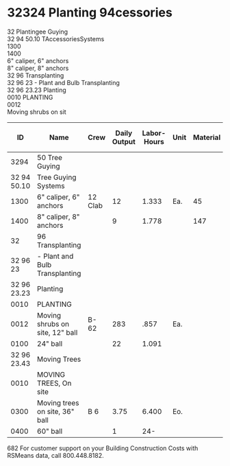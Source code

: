 # 32324 Planting 94cessories

32 Plantingee Guying  
32 94 50.10 TAccessoriesSystems  
1300  
1400  
6" caliper, 6" anchors  
8" caliper, 8" anchors  
32 96 Transplanting  
32 96 23 - Plant and Bulb Transplanting  
32 96 23.23 Planting  
0010 PLANTING  
0012  
Moving shrubs on sit

| ID         | Name                                   | Crew   | Daily Output | Labor-Hours | Unit | Material | Labor | Equipment | Total | Total Incl O&P |
|------------|----------------------------------------|--------|--------------|-------------|------|----------|-------|-----------|-------|----------------|
| 3294       | 50 Tree Guying                        |        |              |             |      |          |       |           |       |                |
| 32 94 50.10| Tree Guying Systems                   |        |              |             |      |          |       |           |       |                |
| 1300       | 6" caliper, 6" anchors                | 12 Clab| 12           | 1.333       | Ea.  | 45       | 61    |           | 106   | 140            |
| 1400       | 8" caliper, 8" anchors                |        | 9            | 1.778       |      | 147      | 81    |           | 228   | 283            |
| 32         | 96 Transplanting                      |        |              |             |      |          |       |           |       |                |
| 32 96 23   | - Plant and Bulb Transplanting        |        |              |             |      |          |       |           |       |                |
| 32 96 23.23| Planting                              |        |              |             |      |          |       |           |       |                |
| 0010       | PLANTING                              |        |              |             |      |          |       |           |       |                |
| 0012       | Moving shrubs on site, 12" ball       | B-62   | 283          | .857        | Ea.  |          | 42.50 | 9.40      | 51.90 | 73.50          |
| 0100       | 24" ball                              |        | 22           | 1.091       |      |          | 54    | 11.95     | 65.95 | 93             |
| 32 96 23.43| Moving Trees                          |        |              |             |      |          |       |           |       |                |
| 0010       | MOVING TREES, On site                 |        |              |             |      |          |       |           |       |                |
| 0300       | Moving trees on site, 36" ball        | B 6    | 3.75         | 6.400       | Eo.  |          | 315   | 87.50     | 402.50| 565            |
| 0400       | 60" ball                              |        | 1            | 24-         |      |          | 1,175 | 330       | 1,505 | 2,125          |

682 For customer support on your Building Construction Costs with RSMeans data, call 800.448.8182.